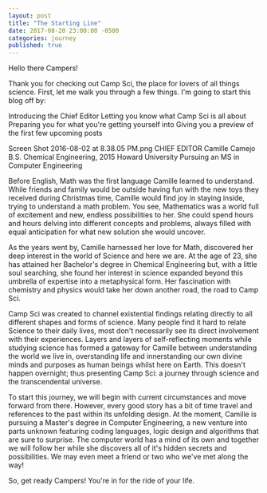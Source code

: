 ```yaml
---
layout: post
title: "The Starting Line"
date: 2017-08-20 23:00:00 -0500
categories: journey
published: true
---
```





Hello there Campers! 

Thank you for checking out Camp Sci, the place for lovers of all things science. First, let me walk you through a few things. I'm going to start this blog off by:

<!--more-->

Introducing the Chief Editor
Letting you know what Camp Sci is all about
Preparing you for what you're getting yourself into
Giving you a preview of the first few upcoming posts
 
Screen Shot 2016-08-02 at 8.38.05 PM.png
CHIEF EDITOR
Camille Camejo
B.S. Chemical Engineering, 2015 Howard University
Pursuing an MS in Computer Engineering         

Before English, Math was the first language Camille learned to understand. While friends and family would be outside having fun with the new toys they received during Christmas time, Camille would find joy in staying inside, trying to understand a math problem. You see, Mathematics was a world full of excitement and new, endless possibilities to her. She could spend hours and hours delving into different concepts and problems, always filled with equal anticipation for what new solution she would uncover. 

As the years went by, Camille harnessed her love for Math, discovered her deep interest in the world of Science and here we are. At the age of 23, she has attained her Bachelor's degree in Chemical Engineering but, with a little soul searching, she found her interest in science expanded beyond this umbrella of expertise into a metaphysical form. Her fascination with chemistry and physics would take her down another road, the road to Camp Sci. 

Camp Sci was created to channel existential findings relating directly to all different shapes and forms of science. Many people find it hard to relate Science to their daily lives, most don't necessarily see its direct involvement with their experiences. Layers and layers of self-reflecting moments while studying science has formed a gateway for Camille between understanding the world we live in, overstanding life and innerstanding our own divine minds and purposes as human beings whilst here on Earth. This doesn't happen overnight; thus presenting Camp Sci: a journey through science and the transcendental universe.  

To start this journey, we will begin with current circumstances and move forward from there. However, every good story has a bit of time travel and references to the past within its unfolding design. At the moment, Camille is pursuing a Master's degree in Computer Engineering, a new venture into parts unknown featuring coding languages, logic design and algorithms that are sure to surprise. The computer world has a mind of its own and together we will follow her while she discovers all of it's hidden secrets and possibilities. We may even meet a friend or two who we've met along the way!

So, get ready Campers! You're in for the ride of your life.  
